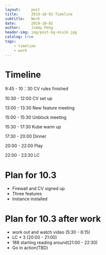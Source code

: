 ```yaml
---
layout:     post
title:      2019-10-02-Timeline
subtitle:   Work
date:       2019-10-02
author:     Jimmy Peng
header-img: img/post-bg-miui6.jpg
catalog: true
tags:
    - timeline
    - work
---
```


# Timeline
9:45 - 10：30 CV rules finished

10:30 - 12:00 CV set up

13:00 - 13:30 New feature meeting

15:00 - 15:30 Unblock meeting

15:30 - 17:30 Kube warm up

17:30 - 20:00 Dinner

20:00 - 22:00 Play

22:00 - 23:30 LC 

# Plan for 10.3
- Firewall and CV signed up
- Three features
- Instance installed

# Plan for 10.3 after work
- work out and watch video (5:30 - 6:15)
- LC * 3 (20:00 - 21:00)
- 188 starting reading around(21:00 - 22:30)
- Go in action(TBD)
